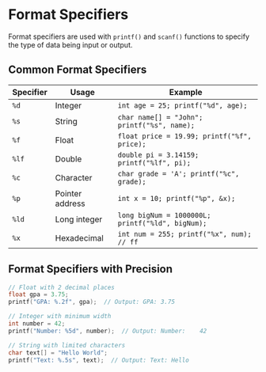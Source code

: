 # Format Specifiers

Format specifiers are used with `printf()` and `scanf()` functions to specify the type of data being input or output.

## Common Format Specifiers

| Specifier | Usage | Example |
|-----------|-------|---------|
| `%d` | Integer | `int age = 25; printf("%d", age);` |
| `%s` | String | `char name[] = "John"; printf("%s", name);` |
| `%f` | Float | `float price = 19.99; printf("%f", price);` |
| `%lf` | Double | `double pi = 3.14159; printf("%lf", pi);` |
| `%c` | Character | `char grade = 'A'; printf("%c", grade);` |
| `%p` | Pointer address | `int x = 10; printf("%p", &x);` |
| `%ld` | Long integer | `long bigNum = 1000000L; printf("%ld", bigNum);` |
| `%x` | Hexadecimal | `int num = 255; printf("%x", num); // ff` |

## Format Specifiers with Precision

```c
// Float with 2 decimal places
float gpa = 3.75;
printf("GPA: %.2f", gpa);  // Output: GPA: 3.75

// Integer with minimum width
int number = 42;
printf("Number: %5d", number);  // Output: Number:    42

// String with limited characters
char text[] = "Hello World";
printf("Text: %.5s", text);  // Output: Text: Hello
